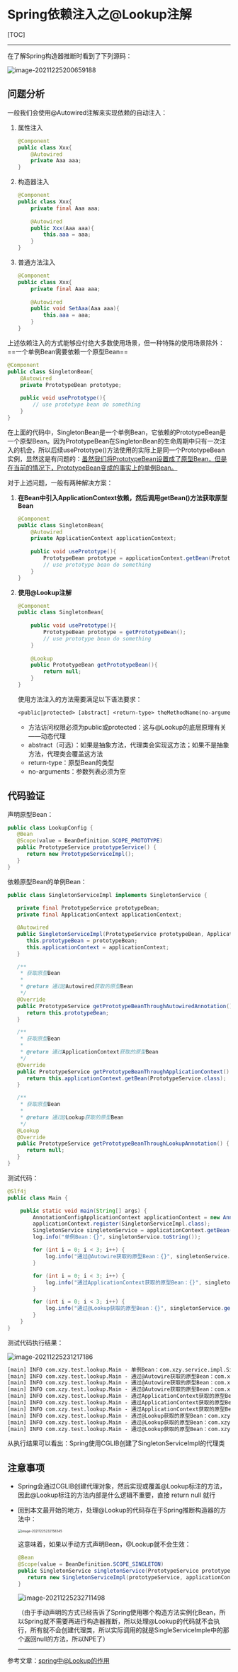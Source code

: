# Spring依赖注入之@Lookup注解

[TOC]

---

在了解Spring构造器推断时看到了下列源码：

![image-20211225200659188](markdown/Spring依赖注入之@Lookup注解.assets/image-20211225200659188.png)

## 问题分析

一般我们会使用@Autowired注解来实现依赖的自动注入：

1.   属性注入

     ```java
     @Component
     public class Xxx{
         @Autowired
         private Aaa aaa;
     }
     ```

2.   构造器注入

     ```java
     @Component
     public class Xxx{
         private final Aaa aaa;
         
         @Autowired
         public Xxx(Aaa aaa){
             this.aaa = aaa;
         }
     }
     ```

3.   普通方法注入

     ```java
     @Component
     public class Xxx{
         private final Aaa aaa;
         
         @Autowired
         public void SetAaa(Aaa aaa){
             this.aaa = aaa;
         }
     }
     ```

上述依赖注入的方式能够应付绝大多数使用场景，但一种特殊的使用场景除外：==一个单例Bean需要依赖一个原型Bean==

```java
@Component
public class SingletonBean{
    @Autowired
    private PrototypeBean prototype;
    
    public void usePrototype(){
        // use prototype bean do something
    }
}
```

在上面的代码中，SingletonBean是一个单例Bean，它依赖的PrototypeBean是一个原型Bean。因为PrototypeBean在SingletonBean的生命周期中只有一次注入的机会，所以后续usePrototype()方法使用的实际上是同一个PrototypeBean实例，显然这是有问题的：<u>虽然我们将PrototypeBean设置成了原型Bean，但是在当前的情况下，PrototypeBean变成的事实上的单例Bean。</u>

对于上述问题，一般有两种解决方案：

1.   **在Bean中引入ApplicationContext依赖，然后调用getBean()方法获取原型Bean**

     ```java
     @Component
     public class SingletonBean{
         @Autowired
         private ApplicationContext applicationContext;
         
         public void usePrototype(){
             PrototypeBean prototype = applicationContext.getBean(PrototypeBean.class);
             // use prototype bean do something
         }
     }
     ```

2.   **使用@Lookup注解**

     ```java
     @Component
     public class SingletonBean{
         
         public void usePrototype(){
             PrototypeBean prototype = getPrototypeBean();
             // use prototype bean do something
         }
         
         @Lookup
         public PrototypeBean getPrototypeBean(){
             return null;
         }
     }
     ```

     使用方法注入的方法需要满足以下语法要求：

     ```tex
     <public|protected> [abstract] <return-type> theMethodName(no-arguments);
     ```

     -   方法访问权限必须为public或protected：这与@Lookup的底层原理有关——动态代理
     -   abstract（可选）：如果是抽象方法，代理类会实现这方法；如果不是抽象方法，代理类会覆盖这方法
     -   return-type：原型Bean的类型
     -   no-arguments：参数列表必须为空

## 代码验证

声明原型Bean：

```java
public class LookupConfig {
   @Bean
   @Scope(value = BeanDefinition.SCOPE_PROTOTYPE)
   public PrototypeService prototypeService() {
      return new PrototypeServiceImpl();
   }
}
```

依赖原型Bean的单例Bean：

```java
public class SingletonServiceImpl implements SingletonService {
    
   private final PrototypeService prototypeBean;
   private final ApplicationContext applicationContext;

   @Autowired
   public SingletonServiceImpl(PrototypeService prototypeBean, ApplicationContext applicationContext) {
      this.prototypeBean = prototypeBean;
      this.applicationContext = applicationContext;
   }

   /**
    * 获取原型Bean
    *
    * @return 通过@Autowired获取的原型Bean
    */
   @Override
   public PrototypeService getPrototypeBeanThroughAutowiredAnnotation() {
      return this.prototypeBean;
   }

   /**
    * 获取原型Bean
    *
    * @return 通过ApplicationContext获取的原型Bean
    */
   @Override
   public PrototypeService getPrototypeBeanThroughApplicationContext() {
      return this.applicationContext.getBean(PrototypeService.class);
   }

   /**
    * 获取原型Bean
    *
    * @return 通过@Lookup获取的原型Bean
    */
   @Lookup
   @Override
   public PrototypeService getPrototypeBeanThroughLookupAnnotation() {
      return null;
   }
}
```

测试代码：

```java
@Slf4j
public class Main {

	public static void main(String[] args) {
		AnnotationConfigApplicationContext applicationContext = new AnnotationConfigApplicationContext(LookupConfig.class);
		applicationContext.register(SingletonServiceImpl.class);
		SingletonService singletonService = applicationContext.getBean(SingletonService.class);
		log.info("单例Bean：{}", singletonService.toString());

		for (int i = 0; i < 3; i++) {
			log.info("通过@Autowire获取的原型Bean：{}", singletonService.getPrototypeBeanThroughAutowiredAnnotation().toString());
		}

		for (int i = 0; i < 3; i++) {
			log.info("通过ApplicationContext获取的原型Bean：{}", singletonService.getPrototypeBeanThroughApplicationContext().toString());
		}

		for (int i = 0; i < 3; i++) {
			log.info("通过@Lookup获取的原型Bean：{}", singletonService.getPrototypeBeanThroughLookupAnnotation().toString());
		}
	}
}
```

测试代码执行结果：

![image-20211225231217186](markdown/Spring依赖注入之@Lookup注解.assets/image-20211225231217186.png)

```tex
[main] INFO com.xzy.test.lookup.Main - 单例Bean：com.xzy.service.impl.SingletonServiceImpl$$EnhancerBySpringCGLIB$$a5fddad5@6f96c77
[main] INFO com.xzy.test.lookup.Main - 通过@Autowire获取的原型Bean：com.xzy.service.impl.PrototypeServiceImpl@61230f6a
[main] INFO com.xzy.test.lookup.Main - 通过@Autowire获取的原型Bean：com.xzy.service.impl.PrototypeServiceImpl@61230f6a
[main] INFO com.xzy.test.lookup.Main - 通过@Autowire获取的原型Bean：com.xzy.service.impl.PrototypeServiceImpl@61230f6a
[main] INFO com.xzy.test.lookup.Main - 通过ApplicationContext获取的原型Bean：com.xzy.service.impl.PrototypeServiceImpl@3c130745
[main] INFO com.xzy.test.lookup.Main - 通过ApplicationContext获取的原型Bean：com.xzy.service.impl.PrototypeServiceImpl@cd3fee8
[main] INFO com.xzy.test.lookup.Main - 通过ApplicationContext获取的原型Bean：com.xzy.service.impl.PrototypeServiceImpl@3e2e18f2
[main] INFO com.xzy.test.lookup.Main - 通过@Lookup获取的原型Bean：com.xzy.service.impl.PrototypeServiceImpl@470f1802
[main] INFO com.xzy.test.lookup.Main - 通过@Lookup获取的原型Bean：com.xzy.service.impl.PrototypeServiceImpl@63021689
[main] INFO com.xzy.test.lookup.Main - 通过@Lookup获取的原型Bean：com.xzy.service.impl.PrototypeServiceImpl@703580bf
```

从执行结果可以看出：Spring使用CGLIB创建了SingletonServiceImpl的代理类

## 注意事项

-   Spring会通过CGLIB创建代理对象，然后实现或覆盖@Lookup标注的方法，因此@Lookup标注的方法内部是什么逻辑不重要，直接  return null 就行

-   回到本文最开始的地方，处理@Lookup的代码存在于Spring推断构造器的方法中：

    <img src="markdown/Spring依赖注入之@Lookup注解.assets/image-20211225232158345.png" alt="image-20211225232158345" style="zoom:50%;" />

    这意味着，如果以手动方式声明Bean，@Lookup就不会生效：

    ```java
    @Bean
    @Scope(value = BeanDefinition.SCOPE_SINGLETON)
    public SingletonService singletonService(PrototypeService prototypeService, ApplicationContext applicationContext) {
       return new SingletonServiceImpl(prototypeService, applicationContext);
    }
    ```

    ![image-20211225232711498](markdown/Spring依赖注入之@Lookup注解.assets/image-20211225232711498.png)

    （由于手动声明的方式已经告诉了Spring使用哪个构造方法实例化Bean，所以Spring就不需要再进行构造器推断，所以处理@Lookup的代码就不会执行，所有就不会创建代理类，所以实际调用的就是SingleServiceImple中的那个返回null的方法，所以NPE了）

    ---

参考文章：[spring中@Lookup的作用](https://www.cnblogs.com/wl20200316/p/12850300.html)